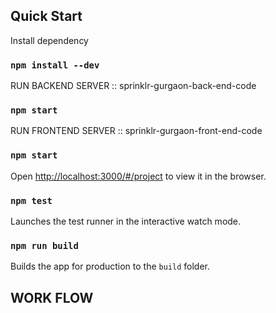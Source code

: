 ## Quick Start

Install dependency

### `npm install --dev`


RUN BACKEND SERVER :: sprinklr-gurgaon-back-end-code

### `npm start`


RUN FRONTEND SERVER :: sprinklr-gurgaon-front-end-code

### `npm start`

Open [http://localhost:3000/#/project](http://localhost:3000/#/project) to view it in the browser.


### `npm test`

Launches the test runner in the interactive watch mode.<br>


### `npm run build`

Builds the app for production to the `build` folder.<br>

## WORK FLOW
